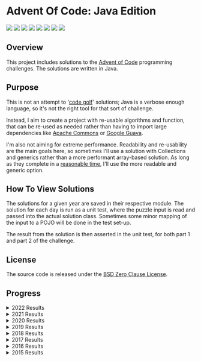 # Advent Of Code: Java Edition

![](https://img.shields.io/badge/2022%20⭐-12-yellow)
![](https://img.shields.io/badge/2021%20⭐-19-orange)
![](https://img.shields.io/badge/2020%20⭐-0-red)
![](https://img.shields.io/badge/2019%20⭐-0-red)
![](https://img.shields.io/badge/2018%20⭐-2-orange)
![](https://img.shields.io/badge/2017%20⭐-0-red)
![](https://img.shields.io/badge/2016%20⭐-0-red)
![](https://img.shields.io/badge/2015%20⭐-42-yellow)

## Overview

This project includes solutions to the [Advent of Code](https://adventofcode.com/) programming challenges.
The solutions are written in Java.

## Purpose

This is not an attempt to '[code golf](https://en.wikipedia.org/wiki/Code_golf)' solutions; Java is a verbose enough language, so it's not the right
tool for that sort of challenge.

Instead, I aim to create a project with re-usable algorithms and function, that can be re-used as needed rather than having to import large
dependencies like [Apache Commons](https://commons.apache.org/) or [Google Guava](https://github.com/google/guava).

I'm also not aiming for extreme performance. Readability and re-usability are the main goals here, so sometimes I'll use a solution with Collections
and generics rather than a more performant array-based solution. As long as they complete in a
[reasonable time](https://en.wikipedia.org/wiki/Reasonable_time), I'll use the more readable and generic option.

## How To View Solutions

The solutions for a given year are saved in their respective module. The solution for each day is run as a unit test, where the puzzle input is read
and passed into the actual solution class. Sometimes some minor mapping of the input to a POJO will be done in the test set-up.

The result from the solution is then asserted in the unit test, for both part 1 and part 2 of the challenge.

## License

The source code is released under the [BSD Zero Clause License](https://opensource.org/licenses/0BSD).

## Progress

<details>
    <summary>2022 Results</summary>

|                     Day                      | Part 1 | Part 2 |
|:--------------------------------------------:|:------:|:------:|
| [Day 1](https://adventofcode.com/2022/day/1) |   ⭐    |   ⭐    |
| [Day 2](https://adventofcode.com/2022/day/2) |   ⭐    |   ⭐    |
| [Day 3](https://adventofcode.com/2022/day/3) |   ⭐    |   ⭐    |
| [Day 4](https://adventofcode.com/2022/day/4) |   ⭐    |   ⭐    |
| [Day 5](https://adventofcode.com/2022/day/5) |   ⭐    |   ⭐    |
| [Day 6](https://adventofcode.com/2022/day/6) |   ⭐    |   ⭐    |

</details>


<details>
    <summary>2021 Results</summary>

|                      Day                       | Part 1 | Part 2 |
|:----------------------------------------------:|:------:|:------:|
|  [Day 1](https://adventofcode.com/2021/day/1)  |   ⭐    |   ⭐    |
|  [Day 2](https://adventofcode.com/2021/day/2)  |   ⭐    |   ⭐    |
|  [Day 3](https://adventofcode.com/2021/day/3)  |   ⭐    |   ⭐    |
|  [Day 4](https://adventofcode.com/2021/day/4)  |   ⭐    |   ⭐    |
|  [Day 5](https://adventofcode.com/2021/day/5)  |   ⭐    |   ⭐    |
|  [Day 6](https://adventofcode.com/2021/day/6)  |   ⭐    |   ⭐    |
|  [Day 7](https://adventofcode.com/2021/day/7)  |   ⭐    |   ⭐    |
|  [Day 8](https://adventofcode.com/2021/day/8)  |   ⭐    |   ⭐    |
|  [Day 9](https://adventofcode.com/2021/day/9)  |        |   ⭐    |
| [Day 10](https://adventofcode.com/2021/day/10) |   ⭐    |   ⭐    |
| [Day 11](https://adventofcode.com/2021/day/11) |        |        |
| [Day 12](https://adventofcode.com/2021/day/12) |        |        |
| [Day 13](https://adventofcode.com/2021/day/13) |        |        |
| [Day 14](https://adventofcode.com/2021/day/14) |        |        |
| [Day 15](https://adventofcode.com/2021/day/15) |        |        |
| [Day 16](https://adventofcode.com/2021/day/16) |        |        |
| [Day 17](https://adventofcode.com/2021/day/17) |        |        |
| [Day 18](https://adventofcode.com/2021/day/18) |        |        |
| [Day 19](https://adventofcode.com/2021/day/19) |        |        |
| [Day 20](https://adventofcode.com/2021/day/20) |        |        |
| [Day 21](https://adventofcode.com/2021/day/21) |   ⭐    |        |
| [Day 22](https://adventofcode.com/2021/day/22) |        |        |
| [Day 23](https://adventofcode.com/2021/day/23) |        |        |
| [Day 24](https://adventofcode.com/2021/day/24) |        |        |
| [Day 25](https://adventofcode.com/2021/day/25) |        |        |
</details>

<details>
    <summary>2020 Results</summary>

|                      Day                       | Part 1 | Part 2 |
|:----------------------------------------------:|:------:|:------:|
|  [Day 1](https://adventofcode.com/2020/day/1)  |        |        |
|  [Day 2](https://adventofcode.com/2020/day/2)  |        |        |
|  [Day 3](https://adventofcode.com/2020/day/3)  |        |        |
|  [Day 4](https://adventofcode.com/2020/day/4)  |        |        |
|  [Day 5](https://adventofcode.com/2020/day/5)  |        |        |
|  [Day 6](https://adventofcode.com/2020/day/6)  |        |        |
|  [Day 7](https://adventofcode.com/2020/day/7)  |        |        |
|  [Day 8](https://adventofcode.com/2020/day/8)  |        |        |
|  [Day 9](https://adventofcode.com/2020/day/9)  |        |        |
| [Day 10](https://adventofcode.com/2020/day/10) |        |        |
| [Day 11](https://adventofcode.com/2020/day/11) |        |        |
| [Day 12](https://adventofcode.com/2020/day/12) |        |        |
| [Day 13](https://adventofcode.com/2020/day/13) |        |        |
| [Day 14](https://adventofcode.com/2020/day/14) |        |        |
| [Day 15](https://adventofcode.com/2020/day/15) |        |        |
| [Day 16](https://adventofcode.com/2020/day/16) |        |        |
| [Day 17](https://adventofcode.com/2020/day/17) |        |        |
| [Day 18](https://adventofcode.com/2020/day/18) |        |        |
| [Day 19](https://adventofcode.com/2020/day/19) |        |        |
| [Day 20](https://adventofcode.com/2020/day/20) |        |        |
| [Day 21](https://adventofcode.com/2020/day/21) |        |        |
| [Day 22](https://adventofcode.com/2020/day/22) |        |        |
| [Day 23](https://adventofcode.com/2020/day/23) |        |        |
| [Day 24](https://adventofcode.com/2020/day/24) |        |        |
| [Day 25](https://adventofcode.com/2020/day/25) |        |        |
</details>

<details>
    <summary>2019 Results</summary>

|                      Day                       | Part 1 | Part 2 |
|:----------------------------------------------:|:------:|:------:|
|  [Day 1](https://adventofcode.com/2019/day/1)  |        |        |
|  [Day 2](https://adventofcode.com/2019/day/2)  |        |        |
|  [Day 3](https://adventofcode.com/2019/day/3)  |        |        |
|  [Day 4](https://adventofcode.com/2019/day/4)  |        |        |
|  [Day 5](https://adventofcode.com/2019/day/5)  |        |        |
|  [Day 6](https://adventofcode.com/2019/day/6)  |        |        |
|  [Day 7](https://adventofcode.com/2019/day/7)  |        |        |
|  [Day 8](https://adventofcode.com/2019/day/8)  |        |        |
|  [Day 9](https://adventofcode.com/2019/day/9)  |        |        |
| [Day 10](https://adventofcode.com/2019/day/10) |        |        |
| [Day 11](https://adventofcode.com/2019/day/11) |        |        |
| [Day 12](https://adventofcode.com/2019/day/12) |        |        |
| [Day 13](https://adventofcode.com/2019/day/13) |        |        |
| [Day 14](https://adventofcode.com/2019/day/14) |        |        |
| [Day 15](https://adventofcode.com/2019/day/15) |        |        |
| [Day 16](https://adventofcode.com/2019/day/16) |        |        |
| [Day 17](https://adventofcode.com/2019/day/17) |        |        |
| [Day 18](https://adventofcode.com/2019/day/18) |        |        |
| [Day 19](https://adventofcode.com/2019/day/19) |        |        |
| [Day 20](https://adventofcode.com/2019/day/20) |        |        |
| [Day 21](https://adventofcode.com/2019/day/21) |        |        |
| [Day 22](https://adventofcode.com/2019/day/22) |        |        |
| [Day 23](https://adventofcode.com/2019/day/23) |        |        |
| [Day 24](https://adventofcode.com/2019/day/24) |        |        |
| [Day 25](https://adventofcode.com/2019/day/25) |        |        |
</details>

<details>
    <summary>2018 Results</summary>

|                      Day                       | Part 1 | Part 2 |
|:----------------------------------------------:|:------:|:------:|
|  [Day 1](https://adventofcode.com/2018/day/1)  |   ⭐    |   ⭐    |
|  [Day 2](https://adventofcode.com/2018/day/2)  |        |        |
|  [Day 3](https://adventofcode.com/2018/day/3)  |        |        |
|  [Day 4](https://adventofcode.com/2018/day/4)  |        |        |
|  [Day 5](https://adventofcode.com/2018/day/5)  |        |        |
|  [Day 6](https://adventofcode.com/2018/day/6)  |        |        |
|  [Day 7](https://adventofcode.com/2018/day/7)  |        |        |
|  [Day 8](https://adventofcode.com/2018/day/8)  |        |        |
|  [Day 9](https://adventofcode.com/2018/day/9)  |        |        |
| [Day 10](https://adventofcode.com/2018/day/10) |        |        |
| [Day 11](https://adventofcode.com/2018/day/11) |        |        |
| [Day 12](https://adventofcode.com/2018/day/12) |        |        |
| [Day 13](https://adventofcode.com/2018/day/13) |        |        |
| [Day 14](https://adventofcode.com/2018/day/14) |        |        |
| [Day 15](https://adventofcode.com/2018/day/15) |        |        |
| [Day 16](https://adventofcode.com/2018/day/16) |        |        |
| [Day 17](https://adventofcode.com/2018/day/17) |        |        |
| [Day 18](https://adventofcode.com/2018/day/18) |        |        |
| [Day 19](https://adventofcode.com/2018/day/19) |        |        |
| [Day 20](https://adventofcode.com/2018/day/20) |        |        |
| [Day 21](https://adventofcode.com/2018/day/21) |        |        |
| [Day 22](https://adventofcode.com/2018/day/22) |        |        |
| [Day 23](https://adventofcode.com/2018/day/23) |        |        |
| [Day 24](https://adventofcode.com/2018/day/24) |        |        |
| [Day 25](https://adventofcode.com/2018/day/25) |        |        |
</details>

<details>
    <summary>2017 Results</summary>

|                      Day                       | Part 1 | Part 2 |
|:----------------------------------------------:|:------:|:------:|
|  [Day 1](https://adventofcode.com/2017/day/1)  |        |        |
|  [Day 2](https://adventofcode.com/2017/day/2)  |        |        |
|  [Day 3](https://adventofcode.com/2017/day/3)  |        |        |
|  [Day 4](https://adventofcode.com/2017/day/4)  |        |        |
|  [Day 5](https://adventofcode.com/2017/day/5)  |        |        |
|  [Day 6](https://adventofcode.com/2017/day/6)  |        |        |
|  [Day 7](https://adventofcode.com/2017/day/7)  |        |        |
|  [Day 8](https://adventofcode.com/2017/day/8)  |        |        |
|  [Day 9](https://adventofcode.com/2017/day/9)  |        |        |
| [Day 10](https://adventofcode.com/2017/day/10) |        |        |
| [Day 11](https://adventofcode.com/2017/day/11) |        |        |
| [Day 12](https://adventofcode.com/2017/day/12) |        |        |
| [Day 13](https://adventofcode.com/2017/day/13) |        |        |
| [Day 14](https://adventofcode.com/2017/day/14) |        |        |
| [Day 15](https://adventofcode.com/2017/day/15) |        |        |
| [Day 16](https://adventofcode.com/2017/day/16) |        |        |
| [Day 17](https://adventofcode.com/2017/day/17) |        |        |
| [Day 18](https://adventofcode.com/2017/day/18) |        |        |
| [Day 19](https://adventofcode.com/2017/day/19) |        |        |
| [Day 20](https://adventofcode.com/2017/day/20) |        |        |
| [Day 21](https://adventofcode.com/2017/day/21) |        |        |
| [Day 22](https://adventofcode.com/2017/day/22) |        |        |
| [Day 23](https://adventofcode.com/2017/day/23) |        |        |
| [Day 24](https://adventofcode.com/2017/day/24) |        |        |
| [Day 25](https://adventofcode.com/2017/day/25) |        |        |
</details>

<details>
    <summary>2016 Results</summary>

|                      Day                       | Part 1 | Part 2 |
|:----------------------------------------------:|:------:|:------:|
|  [Day 1](https://adventofcode.com/2016/day/1)  |        |        |
|  [Day 2](https://adventofcode.com/2016/day/2)  |        |        |
|  [Day 3](https://adventofcode.com/2016/day/3)  |        |        |
|  [Day 4](https://adventofcode.com/2016/day/4)  |        |        |
|  [Day 5](https://adventofcode.com/2016/day/5)  |        |        |
|  [Day 6](https://adventofcode.com/2016/day/6)  |        |        |
|  [Day 7](https://adventofcode.com/2016/day/7)  |        |        |
|  [Day 8](https://adventofcode.com/2016/day/8)  |        |        |
|  [Day 9](https://adventofcode.com/2016/day/9)  |        |        |
| [Day 10](https://adventofcode.com/2016/day/10) |        |        |
| [Day 11](https://adventofcode.com/2016/day/11) |        |        |
| [Day 12](https://adventofcode.com/2016/day/12) |        |        |
| [Day 13](https://adventofcode.com/2016/day/13) |        |        |
| [Day 14](https://adventofcode.com/2016/day/14) |        |        |
| [Day 15](https://adventofcode.com/2016/day/15) |        |        |
| [Day 16](https://adventofcode.com/2016/day/16) |        |        |
| [Day 17](https://adventofcode.com/2016/day/17) |        |        |
| [Day 18](https://adventofcode.com/2016/day/18) |        |        |
| [Day 19](https://adventofcode.com/2016/day/19) |        |        |
| [Day 20](https://adventofcode.com/2016/day/20) |        |        |
| [Day 21](https://adventofcode.com/2016/day/21) |        |        |
| [Day 22](https://adventofcode.com/2016/day/22) |        |        |
| [Day 23](https://adventofcode.com/2016/day/23) |        |        |
| [Day 24](https://adventofcode.com/2016/day/24) |        |        |
| [Day 25](https://adventofcode.com/2016/day/25) |        |        |
</details>

<details>
    <summary>2015 Results</summary>

|                      Day                       | Part 1 | Part 2 |
|:----------------------------------------------:|:------:|:------:|
|  [Day 1](https://adventofcode.com/2015/day/1)  |   ⭐    |   ⭐    |
|  [Day 2](https://adventofcode.com/2015/day/2)  |   ⭐    |   ⭐    |
|  [Day 3](https://adventofcode.com/2015/day/3)  |   ⭐    |   ⭐    |
|  [Day 4](https://adventofcode.com/2015/day/4)  |   ⭐    |   ⭐    |
|  [Day 5](https://adventofcode.com/2015/day/5)  |   ⭐    |   ⭐    |
|  [Day 6](https://adventofcode.com/2015/day/6)  |   ⭐    |   ⭐    |
|  [Day 7](https://adventofcode.com/2015/day/7)  |   ⭐    |   ⭐    |
|  [Day 8](https://adventofcode.com/2015/day/8)  |   ⭐    |   ⭐    |
|  [Day 9](https://adventofcode.com/2015/day/9)  |   ⭐    |   ⭐    |
| [Day 10](https://adventofcode.com/2015/day/10) |   ⭐    |   ⭐    |
| [Day 11](https://adventofcode.com/2015/day/11) |   ⭐    |   ⭐    |
| [Day 12](https://adventofcode.com/2015/day/12) |   ⭐    |   ⭐    |
| [Day 13](https://adventofcode.com/2015/day/13) |   ⭐    |   ⭐    |
| [Day 14](https://adventofcode.com/2015/day/14) |   ⭐    |   ⭐    |
| [Day 15](https://adventofcode.com/2015/day/15) |   ⭐    |   ⭐    |
| [Day 16](https://adventofcode.com/2015/day/16) |   ⭐    |   ⭐    |
| [Day 17](https://adventofcode.com/2015/day/17) |   ⭐    |   ⭐    |
| [Day 18](https://adventofcode.com/2015/day/18) |   ⭐    |   ⭐    |
| [Day 19](https://adventofcode.com/2015/day/19) |   ⭐    |   ⭐    |
| [Day 20](https://adventofcode.com/2015/day/20) |   ⭐    |   ⭐    |
| [Day 21](https://adventofcode.com/2015/day/21) |   ⭐    |   ⭐    |
| [Day 22](https://adventofcode.com/2015/day/22) |        |        |
| [Day 23](https://adventofcode.com/2015/day/23) |        |        |
| [Day 24](https://adventofcode.com/2015/day/24) |        |        |
| [Day 25](https://adventofcode.com/2015/day/25) |        |        |
</details>
